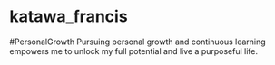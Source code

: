 # katawa_francis
#PersonalGrowth Pursuing personal growth and continuous learning empowers me to unlock my full potential and live a purposeful life.
